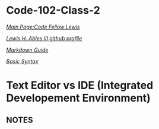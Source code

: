 # Code-102-Class-2

*[Main Page:Code Fellow Lewis](https://lewable3d.github.io/Code-Fellow/)*        

*[Lewis H. Ables III github profile](https://github.com/Lewable3d)*

*[Markdown Guide](https://www.markdownguide.org/getting-started/)*        

*[Basic Syntax](https://www.markdownguide.org/basic-syntax/)*

# Text Editor vs IDE (Integrated Developement Environment)

## NOTES

